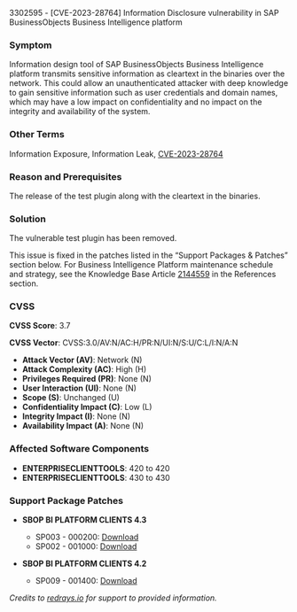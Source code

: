 3302595 - [CVE-2023-28764] Information Disclosure vulnerability in SAP BusinessObjects Business Intelligence platform

### Symptom
Information design tool of SAP BusinessObjects Business Intelligence platform transmits sensitive information as cleartext in the binaries over the network. This could allow an unauthenticated attacker with deep knowledge to gain sensitive information such as user credentials and domain names, which may have a low impact on confidentiality and no impact on the integrity and availability of the system.

### Other Terms
Information Exposure, Information Leak, [CVE-2023-28764](https://www.cve.org/CVERecord?id=CVE-2023-28764)

### Reason and Prerequisites
The release of the test plugin along with the cleartext in the binaries.

### Solution
The vulnerable test plugin has been removed.

This issue is fixed in the patches listed in the “Support Packages & Patches” section below. For Business Intelligence Platform maintenance schedule and strategy, see the Knowledge Base Article [2144559](https://me.sap.com/notes/2144559) in the References section.

### CVSS
**CVSS Score**: 3.7

**CVSS Vector**: CVSS:3.0/AV:N/AC:H/PR:N/UI:N/S:U/C:L/I:N/A:N

- **Attack Vector (AV)**: Network (N)
- **Attack Complexity (AC)**: High (H)
- **Privileges Required (PR)**: None (N)
- **User Interaction (UI)**: None (N)
- **Scope (S)**: Unchanged (U)
- **Confidentiality Impact (C)**: Low (L)
- **Integrity Impact (I)**: None (N)
- **Availability Impact (A)**: None (N)

### Affected Software Components
- **ENTERPRISECLIENTTOOLS**: 420 to 420
- **ENTERPRISECLIENTTOOLS**: 430 to 430

### Support Package Patches
- **SBOP BI PLATFORM CLIENTS 4.3**
  - SP003 - 000200: [Download](https://me.sap.com/softwarecenter/template/products/_APP=00200682500000001943&_EVENT=DISPHIER&HEADER=Y&FUNCTIONBAR=N&EVENT=TREE&NE=NAVIGATE&ENR=73555000100200006852&V=MAINT)
  - SP002 - 001000: [Download](https://me.sap.com/softwarecenter/template/products/_APP=00200682500000001943&_EVENT=DISPHIER&HEADER=Y&FUNCTIONBAR=N&EVENT=TREE&NE=NAVIGATE&ENR=73555000100200006852&V=MAINT)
  
- **SBOP BI PLATFORM CLIENTS 4.2**
  - SP009 - 001400: [Download](https://me.sap.com/softwarecenter/template/products/_APP=00200682500000001943&_EVENT=DISPHIER&HEADER=Y&FUNCTIONBAR=N&EVENT=TREE&NE=NAVIGATE&ENR=73555000100200001671&V=MAINT)

*Credits to [redrays.io](https://redrays.io) for support to provided information.*